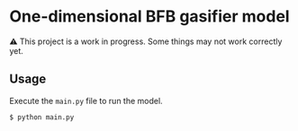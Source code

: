 # One-dimensional BFB gasifier model

:warning: This project is a work in progress. Some things may not work correctly yet.

## Usage

Execute the `main.py` file to run the model.

```bash
$ python main.py
```

